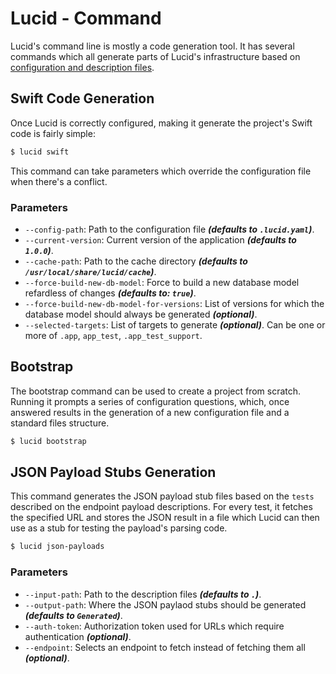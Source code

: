 # Lucid - Command

Lucid's command line is mostly a code generation tool. It has several commands which all generate parts of Lucid's infrastructure based on [configuration and description files](ConfigurationAndDescriptionFiles.md).

## Swift Code Generation

Once Lucid is correctly configured, making it generate the project's Swift code is fairly simple:

```bash
$ lucid swift
```

This command can take parameters which override the configuration file when there's a conflict.

### Parameters

- `--config-path`: Path to the configuration file ***(defaults to `.lucid.yaml`)***.
- `--current-version`: Current version of the application ***(defaults to `1.0.0`)***.
- `--cache-path`: Path to the cache directory ***(defaults to `/usr/local/share/lucid/cache`)***.
- `--force-build-new-db-model`: Force to build a new database model refardless of changes ***(defaults to: `true`)***.
- `--force-build-new-db-model-for-versions`: List of versions for which the database model should always be generated ***(optional)***.
- `--selected-targets`: List of targets to generate ***(optional)***. Can be one or more of `.app`, `app_test`, `.app_test_support`.

## Bootstrap

The bootstrap command can be used to create a project from scratch. Running it prompts a series of configuration questions, which, once answered results in the generation of a new configuration file and a standard files structure.

```bash
$ lucid bootstrap
```

## JSON Payload Stubs Generation

This command generates the JSON payload stub files based on the `tests` described on the endpoint payload descriptions. For every test, it fetches the specified URL and stores the JSON result in a file which Lucid can then use as a stub for testing the payload's parsing code. 

```bash
$ lucid json-payloads
```

### Parameters

- `--input-path`: Path to the description files ***(defaults to `.`)***.
- `--output-path`: Where the JSON paylaod stubs should be generated ***(defaults to `Generated`)***.
- `--auth-token`: Authorization token used for URLs which require authentication ***(optional)***.
- `--endpoint`: Selects an endpoint to fetch instead of fetching them all ***(optional)***.